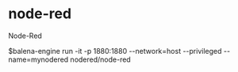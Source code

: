 # node-red
Node-Red 





$balena-engine run -it -p 1880:1880 --network=host --privileged --name=mynodered nodered/node-red
